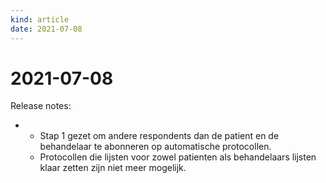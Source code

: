 ```yaml
---
kind: article
date: 2021-07-08
---
```


# 2021-07-08

Release notes:

* - Stap 1 gezet om andere respondents dan de patient en de behandelaar te abonneren op automatische protocollen.
  - Protocollen die lijsten voor zowel patienten als behandelaars lijsten  klaar zetten zijn niet meer mogelijk.
